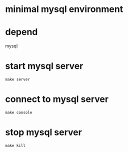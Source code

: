 # minimal mysql environment

# depend

mysql


# start mysql server

```
make server
```

# connect to mysql server

```
make console
```

# stop mysql server

```
make kill
```
